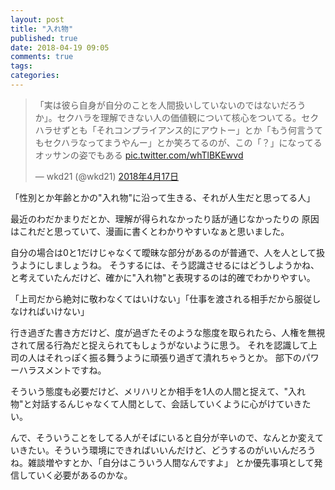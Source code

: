 ```yaml
---
layout: post
title: "入れ物"
published: true
date: 2018-04-19 09:05
comments: true
tags: 
categories: 
---
```



<blockquote class="twitter-tweet" data-lang="ja"><p lang="ja" dir="ltr">「実は彼ら自身が自分のことを人間扱いしていないのではないだろうか」。セクハラを理解できない人の価値観について核心をついてる。セクハラせずとも「それコンプライアンス的にアウトー」とか「もう何言うてもセクハラなってまうやんー」とか笑ろてるのが、この「？」になってるオッサンの姿でもある <a href="https://t.co/whTlBKEwvd">pic.twitter.com/whTlBKEwvd</a></p>&mdash; wkd21 (@wkd21) <a href="https://twitter.com/wkd21/status/986160824778506242?ref_src=twsrc%5Etfw">2018年4月17日</a></blockquote> <script async src="https://platform.twitter.com/widgets.js" charset="utf-8"></script> 


「性別とか年齢とかの"入れ物"に沿って生きる、それが人生だと思ってる人」

最近のわだかまりだとか、理解が得られなかったり話が通じなかったりの
原因はこれだと思っていて、漫画に書くとわかりやすいなぁと思いました。

自分の場合は0と1だけじゃなくて曖昧な部分があるのが普通で、人を人として扱うようにしましょうね。
そうするには、そう認識させるにはどうしようかね、と考えていたんだけど、確かに"入れ物"と表現するのは的確でわかりやすい。

「上司だから絶対に敬わなくてはいけない」「仕事を渡される相手だから服従しなければいけない」

行き過ぎた書き方だけど、度が過ぎたそのような態度を取られたら、人権を無視されて居る行為だと捉えられてもしょうがないように思う。
それを認識して上司の人はそれっぽく振る舞うように頑張り過ぎて潰れちゃうとか。
部下のパワーハラスメントですね。

そういう態度も必要だけど、メリハリとか相手を1人の人間と捉えて、"入れ物"と対話するんじゃなくて人間として、会話していくように心がけていきたい。

んで、そういうことをしてる人がそばにいると自分が辛いので、なんとか変えていきたい。そういう環境にできればいいんだけど、どうするのがいいんだろうね。雑談増やすとか、「自分はこういう人間なんですよ」
とか優先事項として発信していく必要があるのかな。


